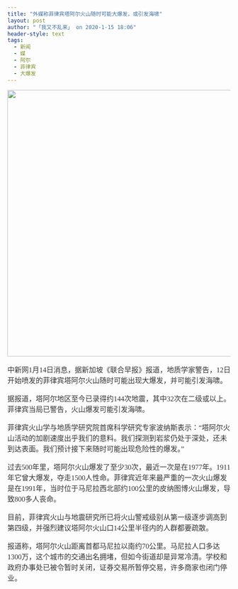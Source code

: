 ```yaml
---
title: "外媒称菲律宾塔阿尔火山随时可能大爆发，或引发海啸"
layout: post
author: "「我又不乱来」 on 2020-1-15 18:06"
header-style: text
tags:
  - 新闻
  - 媒
  - 阿尔
  - 菲律宾
  - 大爆发
---
```


<head></head>
<body>
 <div align="center"> 
  <font face="微软雅黑"><font size="3"> 
    <ignore_js_op> 
     <img aid="1327054" src="https://bbs.boniu123.cc/data/attachment/forum/202001/14/110447j7pz7658yp18h85d.jpg" zoomfile="data/attachment/forum/202001/14/110447j7pz7658yp18h85d.jpg" file="data/attachment/forum/202001/14/110447j7pz7658yp18h85d.jpg" width="600" inpost="1"> 
     <div class="tip tip_4 aimg_tip" id="aimg_1327054_menu" style="position: absolute; display: none" disautofocus="true"> 
      <div class="xs0"> 
       <p><strong>450.jpg</strong> <em class="xg1">(35 KB, 下载次数: 0)</em></p> 
       <p> <a href="forum.php?mod=attachment&amp;aid=MTMyNzA1NHw5ZDNkN2U2NnwxNTc5MTAzOTAzfDB8NTUxMjc4&amp;nothumb=yes" target="_blank">下载附件</a> &nbsp;<a href="javascript:;" onclick="showWindow(this.id, this.getAttribute('url'), 'get', 0);" id="savephoto_1327054" url="home.php?mod=spacecp&amp;ac=album&amp;op=saveforumphoto&amp;aid=1327054&amp;handlekey=savephoto_1327054">保存到相册</a> </p> 
       <p class="xg1 y"><span title="2020-1-14 11:04">昨天&nbsp;11:04</span> 上传</p> 
      </div> 
      <div class="tip_horn"></div> 
     </div> 
    </ignore_js_op> </font></font> 
 </div>
 <br> 
 <font face="微软雅黑"><font size="3"><font color="#333333">中新网1月14日消息，据新加坡《联合早报》报道，地质学家警告，12日开始喷发的菲律宾塔阿尔火山随时可能出现大爆发，并可能引发海啸。</font><br> </font></font>
 <br> 
 <font face="微软雅黑"><font size="3"><font color="#333333">据报道，塔阿尔地区至今已录得约144次地震，其中32次在二级或以上。菲律宾当局已警告，火山爆发可能引发海啸。</font><br> </font></font>
 <br> 
 <font face="微软雅黑"><font size="3"><font color="#333333">菲律宾火山学与地质学研究院首席科学研究专家波纳斯表示：“塔阿尔火山活动的加剧速度出乎我们的意料。我们探测到岩浆仍处于深处，还未到达表面。我们预计接下来随时可能出现危险性的爆发。”</font><br> </font></font>
 <br> 
 <font face="微软雅黑"><font size="3"><font color="#333333">过去500年里，塔阿尔火山爆发了至少30次，最近一次是在1977年。1911年它曾大爆发，夺走1500人性命。菲律宾近年来最严重的一次火山爆发是在1991年，当时位于马尼拉西北部约100公里的皮纳图博火山爆发，导致800多人丧命。</font><br> </font></font>
 <br> 
 <font face="微软雅黑"><font size="3"><font color="#333333">目前，菲律宾火山与地震研究所已将火山警戒级别从第一级逐步调高到第四级，并强烈建议塔阿尔火山口14公里半径内的人群都要疏散。</font><br> </font></font>
 <br> 
 <font color="#333333"><font face="微软雅黑"><font size="3">报道称，塔阿尔火山距离首都马尼拉以南约70公里。马尼拉人口多达1300万，这个城市的交通出名拥堵，但如今街道却是异常冷清。学校和政府办事处已被令暂时关闭，证券交易所暂停交易，许多商家也闭门停业。</font></font></font>
 <br> 
 <font color="#333333"><font face="微软雅黑"><font size="3"><br> </font></font></font>
 <br>
</body>


